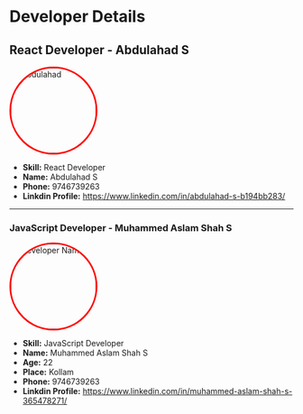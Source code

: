 # Developer Details

## React Developer - Abdulahad S

<img src="https://github.com/SPDC-ORG/Developer-Details/blob/main/IMG_1579.png" alt="Abdulahad" width="150" style="border: 3px solid #ff0000; border-radius: 50%;">

- **Skill:** React Developer 
- **Name:** Abdulahad S
- **Phone:** 9746739263
- **Linkdin Profile:** https://www.linkedin.com/in/abdulahad-s-b194bb283/

---

### JavaScript Developer - Muhammed Aslam Shah S

<img src="https://avatars.githubusercontent.com/u/119589957?v=4" alt="Developer Name" width="150" style="border: 3px solid #ff0000; border-radius: 50%;">

- **Skill:** JavaScript Developer 
- **Name:** Muhammed Aslam Shah S
- **Age:** 22
- **Place:** Kollam
- **Phone:** 9746739263
- **Linkdin Profile:** https://www.linkedin.com/in/muhammed-aslam-shah-s-365478271/


